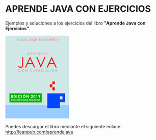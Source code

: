 # APRENDE JAVA CON EJERCICIOS

Ejemplos y soluciones a los ejercicios del libro **"Aprende Java con Ejercicios"**.

<a href="https://leanpub.com/aprendejava">![Aprende Java con Ejercicios](title_page.png)</a>

Puedes descargar el libro mediante el siguiente enlace:
<http://leanpub.com/aprendejava>
